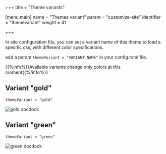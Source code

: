 +++
title = "Theme variants"

[menu.main]
name = "Themes variant"
parent = "customize-site"
identifier = "themevariant"
weight = 41

+++

In site configuration file, you can set a variant name of this theme to load a specific css, with different color specifications.

add a param `themeVariant = "VARIANT_NAME"` in your config.toml file.

{{%info%}}Available variants change only colors at this moment{{%/info%}}

## Variant "gold"
`themeVariant = "gold"`

![gold docdock](/variant-gold.png)

## Variant "green"
`themeVariant = "green"`

![green docdock](/variant-green.png)